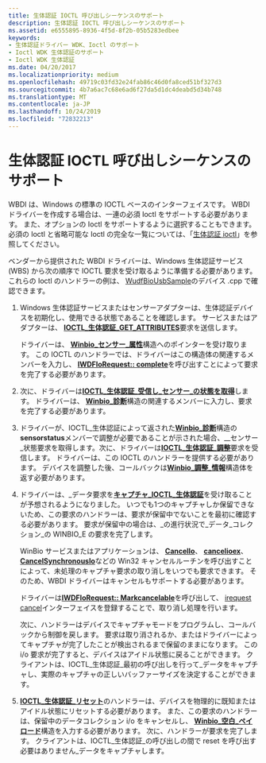 ```yaml
---
title: 生体認証 IOCTL 呼び出しシーケンスのサポート
description: 生体認証 IOCTL 呼び出しシーケンスのサポート
ms.assetid: e6555895-8936-4f5d-8f2b-05b5283edbee
keywords:
- 生体認証ドライバー WDK、Ioctl のサポート
- Ioctl WDK 生体認証のサポート
- Ioctl WDK 生体認証
ms.date: 04/20/2017
ms.localizationpriority: medium
ms.openlocfilehash: 49719c03fd32e24fab86c46d0fa8ced51bf327d3
ms.sourcegitcommit: 4b7a6ac7c68e6ad6f27da5d1dc4deabd5d34b748
ms.translationtype: MT
ms.contentlocale: ja-JP
ms.lasthandoff: 10/24/2019
ms.locfileid: "72832213"
---
```

# <a name="supporting-biometric-ioctl-calling-sequence"></a>生体認証 IOCTL 呼び出しシーケンスのサポート


WBDI は、Windows の標準の IOCTL ベースのインターフェイスです。 WBDI ドライバーを作成する場合は、一連の必須 Ioctl をサポートする必要があります。 また、オプションの Ioctl をサポートするように選択することもできます。 必須の Ioctl と省略可能な Ioctl の完全な一覧については、「[生体認証 ioctl](https://docs.microsoft.com/windows-hardware/drivers/ddi/index)」を参照してください。

ベンダーから提供された WBDI ドライバーは、Windows 生体認証サービス (WBS) から次の順序で IOCTL 要求を受け取るように準備する必要があります。 これらの Ioctl のハンドラーの例は、 [WudfBioUsbSample](https://github.com/Microsoft/Windows-driver-samples/tree/master/biometrics/driver)のデバイス .cpp で確認できます。

1.  Windows 生体認証サービスまたはセンサーアダプターは、生体認証デバイスを初期化し、使用できる状態であることを確認します。 サービスまたはアダプターは、 [**IOCTL\_生体認証\_GET\_ATTRIBUTES**](https://docs.microsoft.com/windows-hardware/drivers/ddi/winbio_ioctl/ni-winbio_ioctl-ioctl_biometric_get_attributes)要求を送信します。

    ドライバーは、 [**Winbio\_センサー\_属性**](https://docs.microsoft.com/windows-hardware/drivers/ddi/winbio_ioctl/ns-winbio_ioctl-_winbio_sensor_attributes)構造へのポインターを受け取ります。 この IOCTL のハンドラーでは、ドライバーはこの構造体の関連するメンバーを入力し、 [**IWDFIoRequest:: complete**](https://docs.microsoft.com/windows-hardware/drivers/ddi/wudfddi/nf-wudfddi-iwdfiorequest-complete)を呼び出すことによって要求を完了する必要があります。

2.  次に、ドライバーは[**IOCTL\_生体認証\_受信し\_センサー\_の状態を取得**](https://docs.microsoft.com/windows-hardware/drivers/ddi/winbio_ioctl/ni-winbio_ioctl-ioctl_biometric_get_sensor_status)します。 ドライバーは、 [**Winbio\_診断**](https://docs.microsoft.com/windows-hardware/drivers/ddi/winbio_ioctl/ns-winbio_ioctl-_winbio_diagnostics)構造の関連するメンバーに入力し、要求を完了する必要があります。

3.  ドライバーが、IOCTL\_生体認証によって返された[**Winbio\_診断**](https://docs.microsoft.com/windows-hardware/drivers/ddi/winbio_ioctl/ns-winbio_ioctl-_winbio_diagnostics)構造の**sensorstatus**メンバーで調整が必要であることが示された場合、\_\_センサー\_状態要求を取得します。次に、ドライバーは[**IOCTL\_生体認証\_調整**](https://docs.microsoft.com/windows-hardware/drivers/ddi/winbio_ioctl/ni-winbio_ioctl-ioctl_biometric_calibrate)要求を受信します。 ドライバーは、この IOCTL のハンドラーを提供する必要があります。 デバイスを調整した後、コールバックは[**Winbio\_調整\_情報**](https://docs.microsoft.com/windows-hardware/drivers/ddi/winbio_ioctl/ns-winbio_ioctl-_winbio_calibration_info)構造体を返す必要があります。

4.  ドライバーは、\_データ要求を[**キャプチャ\_IOCTL\_生体認証**](https://docs.microsoft.com/windows-hardware/drivers/ddi/winbio_ioctl/ni-winbio_ioctl-ioctl_biometric_capture_data)を受け取ることが予想されるようになりました。 いつでも1つのキャプチャしか保留できないため、この要求のハンドラーは、要求が保留中でないことを最初に確認する必要があります。 要求が保留中の場合は、\_の進行状況で\_データ\_コレクション\_の WINBIO\_E の要求を完了します。

    WinBio サービスまたはアプリケーションは、 [**CancelIo**](https://docs.microsoft.com/windows/desktop/FileIO/cancelio)、 [**cancelioex**](https://docs.microsoft.com/windows/desktop/FileIO/cancelioex-func)、 [**CancelSynchronousIo**](https://docs.microsoft.com/windows/desktop/FileIO/cancelsynchronousio-func)などの Win32 キャンセルルーチンを呼び出すことによって、未処理のキャプチャ要求の取り消しをいつでも要求できます。 そのため、WBDI ドライバーはキャンセルもサポートする必要があります。

    ドライバーは[**IWDFIoRequest:: Markcancelable**](https://docs.microsoft.com/windows-hardware/drivers/ddi/wudfddi/nf-wudfddi-iwdfiorequest-markcancelable)を呼び出して、 [irequest cancel](https://docs.microsoft.com/windows-hardware/drivers/ddi/wudfddi/nn-wudfddi-irequestcallbackcancel)インターフェイスを登録することで、取り消し処理を行います。

    次に、ハンドラーはデバイスでキャプチャモードをプログラムし、コールバックから制御を戻します。 要求は取り消されるか、またはドライバーによってキャプチャが完了したことが検出されるまで保留のままになります。 この i/o 要求が完了すると、デバイスはアイドル状態に戻ることができます。 クライアントは、IOCTL\_生体認証\_最初の呼び出しを行って\_データをキャプチャし、実際のキャプチャの正しいバッファーサイズを決定することができます。

5.  [**IOCTL\_生体認証\_リセット**](https://docs.microsoft.com/windows-hardware/drivers/ddi/winbio_ioctl/ni-winbio_ioctl-ioctl_biometric_reset)のハンドラーは、デバイスを物理的に既知またはアイドル状態にリセットする必要があります。 また、この要求のハンドラーは、保留中のデータコレクション i/o をキャンセルし、 [**Winbio\_空白\_ペイロード**](https://docs.microsoft.com/windows-hardware/drivers/ddi/winbio_ioctl/ns-winbio_ioctl-_winbio_blank_payload)構造を入力する必要があります。 次に、ハンドラーが要求を完了します。 クライアントは、IOCTL\_生体認証\_の呼び出しの間で reset を呼び出す必要はありません\_データをキャプチャします。

 

 





